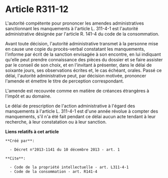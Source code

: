 # Article R311-12

L'autorité compétente pour prononcer les amendes administratives sanctionnant les manquements à l'article L. 311-4-1 est
l'autorité administrative désignée par l'article R. 141-4 du code de la consommation. 

Avant toute décision, l'autorité administrative transmet à la personne mise en cause une copie du procès-verbal constatant
les manquements, l'informe par écrit de la sanction envisagée à son encontre, en lui indiquant qu'elle peut prendre
connaissance des pièces du dossier et se faire assister par le conseil de son choix, et en l'invitant à présenter, dans le
délai de soixante jours, ses observations écrites et, le cas échéant, orales. Passé ce délai, l'autorité administrative peut,
par décision motivée, prononcer l'amende et émettre le titre de perception correspondant. 

L'amende est recouvrée comme en matière de créances étrangères à l'impôt et au domaine. 

Le délai de prescription de l'action administrative à l'égard des manquements à l'article L. 311-4-1 est d'une année révolue
à compter des manquements, s'il n'a été fait pendant ce délai aucun acte tendant à leur recherche, à leur constatation ou à
leur sanction.

**Liens relatifs à cet article**

	**Créé par**:

	  - Décret n°2013-1141 du 10 décembre 2013 - art. 1

	**Cite**:

	  - Code de la propriété intellectuelle - art. L311-4-1
	  - Code de la consommation - art. R141-4
